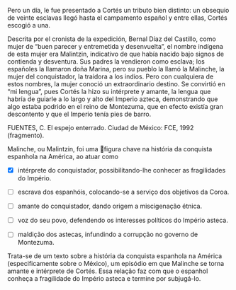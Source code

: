 

Pero un día, le fue presentado a Cortés un tributo bien distinto: un obsequio de veinte esclavas llegó hasta el campamento español y entre ellas, Cortés escogió a una.

Descrita por el cronista de la expedición, Bernal Díaz del Castillo, como mujer de “buen parecer y entremetida y desenvuelta”, el nombre indígena de esta mujer era Malintzin, indicativo de que había nacido bajo signos de contienda y desventura. Sus padres la vendieron como esclava; los españoles la llamaron doña Marina, pero su pueblo la llamó la Malinche, la mujer del conquistador, la traidora a los indios. Pero con cualquiera de estos nombres, la mujer conoció un extraordinario destino. Se convirtió en “mi lengua”, pues Cortés la hizo su intérprete y amante, la lengua que habría de guiarle a lo largo y alto del Imperio azteca, demonstrando que algo estaba podrido en el reino de Montezuma, que en efecto existía gran descontento y que el Imperio tenía pies de barro.

FUENTES, C. El espejo enterrado. Ciudad de México: FCE, 1992 (fragmento).

Malinche, ou Malintzin, foi uma figura chave na história da conquista espanhola na América, ao atuar como



- [x] intérprete do conquistador, possibilitando-lhe conhecer as fragilidades do Império.
- [ ] escrava dos espanhóis, colocando-se a serviço dos objetivos da Coroa.
- [ ] amante do conquistador, dando origem a miscigenação étnica.
- [ ] voz do seu povo, defendendo os interesses políticos do Império asteca.
- [ ] maldição dos astecas, infundindo a corrupção no governo de Montezuma.


Trata-se de um texto sobre a história da conquista espanhola na América (especificamente sobre o México), um episódio em que Malinche se torna amante e intérprete de Cortés. Essa relação faz com que o espanhol conheça a fragilidade do Império asteca e termine por subjugá-lo.

